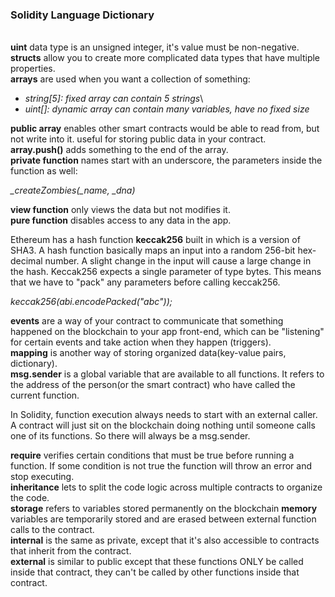 ### Solidity Language Dictionary
\
**uint** data type is an unsigned integer, it's value must be non-negative.\
**structs** allow you to create more complicated data types that have multiple properties.\
**arrays** are used when you want a collection of something:

- _string[5]: fixed array can contain 5 strings_\
- _uint[]: dynamic array can contain many variables, have no fixed size_

**public array** enables other smart contracts would be able to read from, but not write into it. useful for storing public data in your contract.\
**array.push()** adds something to the end of the array.\
**private function** names start with an underscore, the parameters inside the function as well:

 *_createZombies(_name, _dna)*

**view function** only views the data but not modifies it.\
**pure function** disables access to any data in the app.

Ethereum has a hash function **keccak256** built in which is a version of SHA3. A hash function basically maps an input into a random 256-bit hex-decimal number. A slight change in the input will cause a large change in the hash. Keccak256 expects a single parameter of type bytes. This means that we have to "pack" any parameters before calling keccak256.

 _keccak256(abi.encodePacked("abc"));_

**events** are a way of your contract to communicate that something happened on the blockchain to your app front-end, which can be "listening" for certain events and take action when they happen (triggers).\
**mapping** is another way of storing organized data(key-value pairs, dictionary).\
**msg.sender** is a global variable that are available to all functions. It refers to the address of the person(or the smart contract) who have called the current function.

In Solidity, function execution always needs to start with an external caller. A contract will just sit on the blockchain doing nothing until someone calls one of its functions. So there will always be a msg.sender.

**require** verifies certain conditions that must be true before running a function. If some condition is not true the function will throw an error and stop executing.\
**inheritance** lets to split the code logic across multiple contracts to organize the code.\
**storage** refers to variables stored permanently on the blockchain **memory** variables are temporarily stored and are erased between external function calls to the contract.\
**internal** is the same as private, except that it's also accessible to contracts that inherit from the contract.\
**external** is similar to public except that these functions ONLY be called inside that contract, they can't be called by other functions inside that contract.
